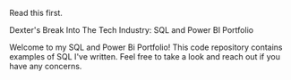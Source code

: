 Read this first.

Dexter's Break Into The Tech Industry: SQL and Power BI Portfolio

Welcome to my SQL and Power Bi Portfolio! This code repository contains examples of SQL I've written. Feel free to take a look and reach out if you have any concerns.
